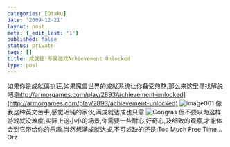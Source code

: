 ```yaml
---
categories: [Otaku]
date: '2009-12-21'
layout: post
meta: {_edit_last: '1'}
published: false
status: private
tags: []
title: 成就狂!专属游戏Achievement Unlocked
type: post
---
```

如果你是成就偏执狂,如果魔兽世界的成就系统让你备受煎熬,那么来这里寻找解脱吧:[http://armorgames.com/play/2893/achievement-unlocked](http://armorgames.com/play/2893/achievement-unlocked)
![image001](http://www.dourok.info/wp-content/uploads/2009/12/image001.png "image001")
像我这种英文苦手,感觉迟钝的家伙,满成就达成也只需
![Congras](http://www.dourok.info/wp-content/uploads/2009/12/image003.png "2130/60 = ....")
但不要以为这样游戏就没难度,实际上这小小的场景,你需要一些耐心,好奇心,及细致的观察,才能体会到它带给你的乐趣.当然想满成就达成,不可或缺的还是:Too
Much Free Time…Orz
